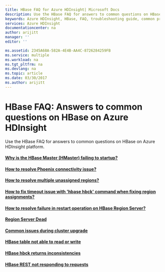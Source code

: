 ```yaml
---
title: HBase FAQ for Azure HDInsight| Microsoft Docs
description: Use the HBase FAQ for answers to common questions on HBase on Azure HDInsight platform.
keywords: Azure HDInsight, HBase, FAQ, troubleshooting guide, common problems
services: Azure HDInsight
documentationcenter: na
author: arijitt
manager: ''
editor: ''

ms.assetid: 2345A68A-582A-4E4B-AA4C-8726284259FB
ms.service: multiple
ms.workload: na
ms.tgt_pltfrm: na
ms.devlang: na
ms.topic: article
ms.date: 03/30/2017
ms.author: arijitt
---
```


# HBase FAQ: Answers to common questions on HBase on Azure HDInsight
Use the HBase FAQ for answers to common questions on HBase on Azure HDInsight platform.

#### [Why is the HBase Master (HMaster) failing to startup?](hbase-master-not-starting-up.md)
#### [How to resolve Phoenix connectivity issue?](phoenix-connectivity-issue.md)
#### [How to resolve multiple unassigned regions?](hbase-hbck-regions-not-assigned.md)
#### [How to fix timeout issue with 'hbase hbck' command when fixing region assignments?](hbase-hbck-timeout.md)
#### [How to resolve failure in restart operation on HBase Region Server?](hbase-regionserver-restart-failed.md)
#### [Region Server Dead](hbase-region-server-dead.md)
#### [Common issues during cluster upgrade](common-issues-during-cluster-upgrade.md)
#### [HBase table not able to read or write](hbase-table-not-able-to-read-or-write.md)
#### [HBase hbck returns inconsistencies](hbase-hbck-returns-some-regions-having-the-same-start-or-end-key.md)
#### [HBase REST not responding to requests](hbase-rest-not-responding-requests.md)
